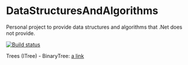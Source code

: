 # DataStructuresAndAlgorithms
Personal project to provide data structures and algorithms that .Net does not provide.

[![Build status](https://ci.appveyor.com/api/projects/status/l875oun5ex1ti971/branch/master?svg=true)](https://ci.appveyor.com/project/MirkMissen/datastructuresandalgorithms/branch/master)

Trees (ITree)
    - BinaryTree: [a link](https://github.com/MirkMissen/DataStructuresAndAlgorithms/blob/master/DataStructuresAndAlgorithms/DataStructuresAndAlgorithms/Datastructures/Trees/BinaryTree.cs)
